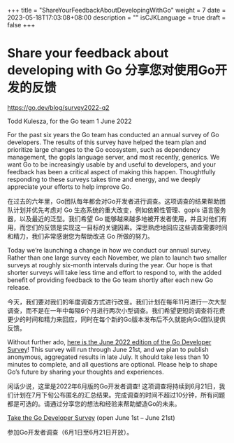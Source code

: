 +++
title = "ShareYourFeedbackAboutDevelopingWithGo"
weight = 7
date = 2023-05-18T17:03:08+08:00
description = ""
isCJKLanguage = true
draft = false
+++

# Share your feedback about developing with Go 分享您对使用Go开发的反馈

https://go.dev/blog/survey2022-q2

Todd Kulesza, for the Go team
1 June 2022

For the past six years the Go team has conducted an annual survey of Go developers. The results of this survey have helped the team plan and prioritize large changes to the Go ecosystem, such as dependency management, the gopls language server, and most recently, generics. We want Go to be increasingly usable by and useful to developers, and your feedback has been a critical aspect of making this happen. Thoughtfully responding to these surveys takes time and energy, and we deeply appreciate your efforts to help improve Go.

在过去的六年里，Go团队每年都会对Go开发者进行调查。这项调查的结果帮助团队计划并优先考虑对 Go 生态系统的重大改变，例如依赖性管理、gopls 语言服务器，以及最近的泛型。我们希望 Go 能够越来越多地被开发者使用，并且对他们有用，而您们的反馈是实现这一目标的关键因素。深思熟虑地回应这些调查需要时间和精力，我们非常感谢您为帮助改进 Go 所做的努力。

Today we’re launching a change in how we conduct our annual survey. Rather than one large survey each November, we plan to launch two smaller surveys at roughly six-month intervals during the year. Our hope is that shorter surveys will take less time and effort to respond to, with the added benefit of providing feedback to the Go team shortly after each new Go release.

今天，我们要对我们的年度调查方式进行改变。我们计划在每年11月进行一次大型调查，而不是在一年中每隔6个月进行两次小型调查。我们希望更短的调查将花费更少的时间和精力来回应，同时在每个新的Go版本发布后不久就能向Go团队提供反馈。

Without further ado, [here is the June 2022 edition of the Go Developer Survey](https://google.qualtrics.com/jfe/form/SV_7O3x4IZKiUn0QCO?s=b)! This survey will run through June 21st, and we plan to publish anonymous, aggregated results in late July. It should take less than 10 minutes to complete, and all questions are optional. Please help to shape Go’s future by sharing your thoughts and experiences.

闲话少说，这里是2022年6月版的Go开发者调查! 这项调查将持续到6月21日，我们计划在7月下旬公布匿名的汇总结果。完成调查的时间不超过10分钟，所有问题都是可选的。请通过分享您的想法和经验来帮助塑造Go的未来。

[Take the Go Developer Survey](https://google.qualtrics.com/jfe/form/SV_7O3x4IZKiUn0QCO?s=b) (open June 1st – June 21st)

参加Go开发者调查（6月1日至6月21日开放）。
